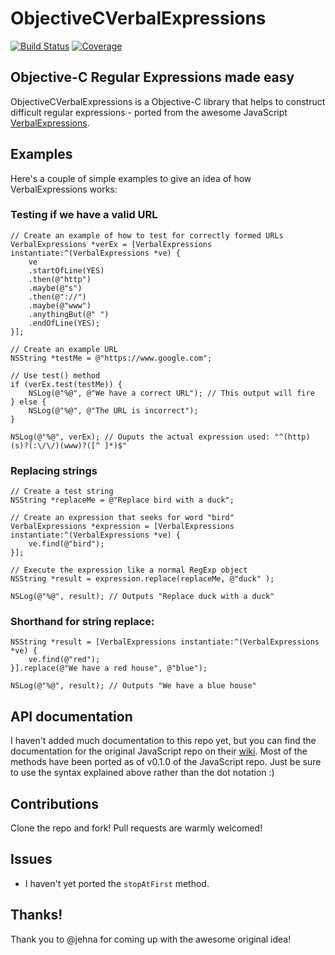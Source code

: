 ObjectiveCVerbalExpressions
=====================
[![Build Status](https://travis-ci.org/kishikawakatsumi/ObjectiveCVerbalExpressions.png)](https://travis-ci.org/kishikawakatsumi/ObjectiveCVerbalExpressions)
[![Coverage](https://coveralls.io/repos/kishikawakatsumi/ObjectiveCVerbalExpressions/badge.png)](https://coveralls.io/r/kishikawakatsumi/ObjectiveCVerbalExpressions)

## Objective-C Regular Expressions made easy
ObjectiveCVerbalExpressions is a Objective-C library that helps to construct difficult regular expressions - ported from the awesome JavaScript [VerbalExpressions](https://github.com/jehna/VerbalExpressions).

## Examples

Here's a couple of simple examples to give an idea of how VerbalExpressions works:

### Testing if we have a valid URL

```objc
// Create an example of how to test for correctly formed URLs
VerbalExpressions *verEx = [VerbalExpressions instantiate:^(VerbalExpressions *ve) {
    ve
    .startOfLine(YES)
    .then(@"http")
    .maybe(@"s")
    .then(@"://")
    .maybe(@"www")
    .anythingBut(@" ")
    .endOfLine(YES);
}];

// Create an example URL
NSString *testMe = @"https://www.google.com";

// Use test() method
if (verEx.test(testMe)) {
    NSLog(@"%@", @"We have a correct URL"); // This output will fire
} else {
    NSLog(@"%@", @"The URL is incorrect");
}

NSLog(@"%@", verEx); // Ouputs the actual expression used: "^(http)(s)?(:\/\/)(www)?([^ ]*)$"
```

### Replacing strings

```objc
// Create a test string
NSString *replaceMe = @"Replace bird with a duck";

// Create an expression that seeks for word "bird"
VerbalExpressions *expression = [VerbalExpressions instantiate:^(VerbalExpressions *ve) {
    ve.find(@"bird");
}];

// Execute the expression like a normal RegExp object
NSString *result = expression.replace(replaceMe, @"duck" );

NSLog(@"%@", result); // Outputs "Replace duck with a duck"
```

### Shorthand for string replace:

```objc
NSString *result = [VerbalExpressions instantiate:^(VerbalExpressions *ve) {
    ve.find(@"red");
}].replace(@"We have a red house", @"blue");

NSLog(@"%@", result); // Outputs "We have a blue house"
```

## API documentation

I haven't added much documentation to this repo yet, but you can find the documentation for the original JavaScript repo on their [wiki](https://github.com/jehna/VerbalExpressions/wiki).  Most of the methods have been ported as of v0.1.0 of the JavaScript repo.  Just be sure to use the syntax explained above rather than the dot notation :)

## Contributions
Clone the repo and fork!
Pull requests are warmly welcomed!

## Issues
 - I haven't yet ported the `stopAtFirst` method.

## Thanks!
Thank you to @jehna for coming up with the awesome original idea!
